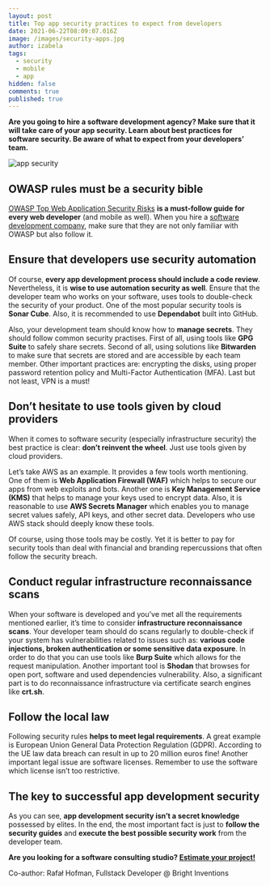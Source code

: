 ```yaml
---
layout: post
title: Top app security practices to expect from developers
date: 2021-06-22T08:09:07.016Z
image: /images/security-apps.jpg
author: izabela
tags:
  - security
  - mobile
  - app
hidden: false
comments: true
published: true
---
```

**Are you going to hire a software development agency? Make sure that it will take care of your app security. Learn about best practices for software security. Be aware of what to expect from your developers’ team.**

![app security](/images/security-apps.jpg)

## OWASP rules must be a security bible

[OWASP Top Web Application Security Risks](https://owasp.org/www-project-top-ten/) **is a must-follow guide for every web developer** (and mobile as well). When you hire a [software development company](https://brightinventions.pl), make sure that they are not only familiar with OWASP but also follow it.

## Ensure that developers use security automation

Of course, **every app development process should include a code review**. Nevertheless, it is **wise to use automation security as well**. Ensure that the developer team who works on your software, uses tools to double-check the security of your product. One of the most popular security tools is **Sonar Cube**. Also, it is recommended to use **Dependabot** built into GitHub.

Also, your development team should know how to **manage secrets**. They should follow common security practises. First of all, using tools like **GPG Suite** to safely share secrets. Second of all, using solutions like **Bitwarden** to make sure that secrets are stored and are accessible by each team member. Other important practices are: encrypting the disks, using proper password retention policy and Multi-Factor Authentication (MFA). Last but not least, VPN is a must!

## Don’t hesitate to use tools given by cloud providers

When it comes to software security (especially infrastructure security) the best practice is clear: **don’t reinvent the wheel**. Just use tools given by cloud providers.

Let’s take AWS as an example. It provides a few tools worth mentioning. One of them is **Web Application Firewall (WAF)** which helps to secure our apps from web exploits and bots. Another one is **Key Management Service (KMS)** that helps to manage your keys used to encrypt data. Also, it is reasonable to use **AWS Secrets Manager** which enables you to manage secret values safely, API keys, and other secret data. Developers who use AWS stack should deeply know these tools. 

Of course, using those tools may be costly. Yet it is better to pay for security tools than deal with financial and branding repercussions that often follow the security breach. 

## Conduct regular infrastructure reconnaissance scans

When your software is developed and you’ve met all the requirements mentioned earlier, it’s time to consider **infrastructure reconnaissance scans**. Your developer team should do scans regularly to double-check if your system has vulnerabilities related to issues such as: **various code injections, broken authentication or some sensitive data exposure**. In order to do that you can use tools like **Burp Suite** which allows for the request manipulation. Another important tool is **Shodan** that browses for open port, software and used dependencies vulnerability. Also, a significant part is to do reconnaissance infrastructure via certificate search engines like **crt.sh**.

## Follow the local law

Following security rules **helps to meet legal requirements**. A great example is European Union General Data Protection Regulation (GDPR). According to the UE law data breach can result in up to 20 million euros fine! Another important legal issue are software licenses. Remember to use the software which license isn’t too restrictive.

## The key to successful app development security

As you can see, **app development security isn’t a secret knowledge** possessed by elites. In the end, the most important fact is just to **follow the security guides** and **execute the best possible security work** from the developer team. 

**Are you looking for a software consulting studio? [Estimate your project!](https://brightinventions.pl/start-project)**

Co-author: Rafał Hofman, Fullstack Developer @ Bright Inventions